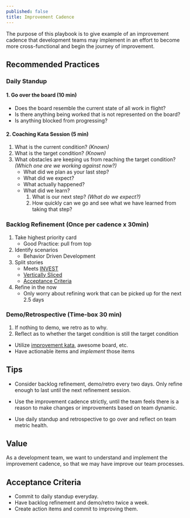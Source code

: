 ```yaml
---
published: false
title: Improvement Cadence
---
```


The purpose of this playbook is to give example of an improvement cadence that
development teams may implement in an effort to become more cross-functional and
begin the journey of improvement.

## Recommended Practices

### Daily Standup

#### 1. Go over the board (10 min)

- Does the board resemble the current state of all work in flight?
- Is there anything being worked that is not represented on the board?
- Is anything blocked from progressing?

#### 2. Coaching Kata Session (5 min)

1. What is the current condition? _(Known)_
2. What is the target condition? _(Known)_
3. What obstacles are keeping us from reaching the target condition? _(Which one are we working against now?)_
   - What did we plan as your last step?
   - What did we expect?
   - What actually happened?
   - What did we learn?
     1. What is our next step? _(What do we expect?)_
     2. How quickly can we go and see what we have learned from taking that step?

### Backlog Refinement (Once per cadence x 30min)

1. Take highest priority card
   - Good Practice: pull from top
2. Identify scenarios
   - Behavior Driven Development
3. Split stories
   - Meets [INVEST](../glossary.html#invest)
   - [Vertically Sliced](../glossary.html#vertical-sliced-story)
   - [Acceptance Criteria](#acceptance-criteria)
4. Refine in the now
   - Only worry about refining work that can be picked up for the next 2.5 days

### Demo/Retrospective (Time-box 30 min)

1. If nothing to demo, we retro as to why.
2. Reflect as to whether the target condition is still the target condition

- Utilize [improvement kata](./improvement-kata.html), awesome board, etc.
- Have actionable items and _implement_ those items

## Tips

- Consider backlog refinement, demo/retro every two days. Only refine enough to
  last until the next refinement session.

- Use the improvement cadence strictly, until the team feels there is a reason
  to make changes or improvements based on team dynamic.

- Use daily standup and retrospective to go over and reflect on team metric health.

## Value

As a development team, we want to understand and implement the improvement
cadence, so that we may have improve our team processes.

## Acceptance Criteria

- Commit to daily standup everyday.
- Have backlog refinement and demo/retro twice a week.
- Create action items and commit to improving them.
